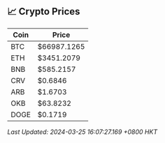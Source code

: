 ## 📈 Crypto Prices

| Coin | Price |
| ---- | ----- |
| BTC | $66987.1265 |
| ETH | $3451.2079 |
| BNB | $585.2157 |
| CRV | $0.6846 |
| ARB | $1.6703 |
| OKB | $63.8232 |
| DOGE | $0.1719 |

_Last Updated: 2024-03-25 16:07:27.169 +0800 HKT_